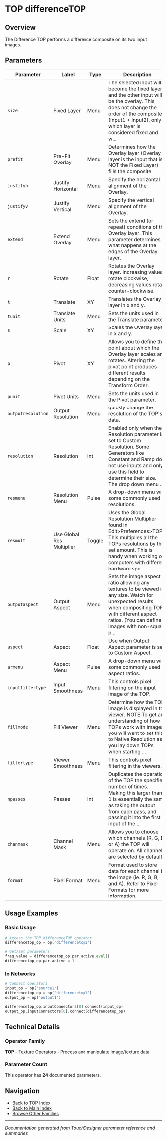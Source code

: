 # TOP differenceTOP

## Overview

The Difference TOP performs a difference composite on its two input images.

## Parameters

| Parameter | Label | Type | Description |
|-----------|-------|------|-------------|
| `size` | Fixed Layer | Menu | The selected input will become the fixed layer and the other input will be the overlay. This does not change the order of the composite (Input1 + Input2), only which layer is considered fixed and w... |
| `prefit` | Pre-Fit Overlay | Menu | Determines how the Overlay layer (Overlay layer is the input that is NOT the Fixed Layer) fills the composite. |
| `justifyh` | Justify Horizontal | Menu | Specify the horizontal alignment of the Overlay. |
| `justifyv` | Justify Vertical | Menu | Specify the vertical alignment of the Overlay. |
| `extend` | Extend Overlay | Menu | Sets the extend (or repeat) conditions of the Overlay layer. This parameter determines what happens at the edges of the Overlay layer. |
| `r` | Rotate | Float | Rotates the Overlay layer. Increasing values rotate clockwise, decreasing values rotate counter-clockwise. |
| `t` | Translate | XY | Translates the Overlay layer in x and y. |
| `tunit` | Translate Units | Menu | Sets the units used in the Translate parameter. |
| `s` | Scale | XY | Scales the Overlay layer in x and y. |
| `p` | Pivot | XY | Allows you to define the point about which the Overlay layer scales and rotates. Altering the pivot point produces different results depending on the Transform Order. |
| `punit` | Pivot Units | Menu | Sets the units used in the Pivot parameter. |
| `outputresolution` | Output Resolution | Menu | quickly change the resolution of the TOP's data. |
| `resolution` | Resolution | Int | Enabled only when the Resolution parameter is set to Custom Resolution. Some Generators like Constant and Ramp do not use inputs and only use this field to determine their size. The drop down menu ... |
| `resmenu` | Resolution Menu | Pulse | A drop-down menu with some commonly used resolutions. |
| `resmult` | Use Global Res Multiplier | Toggle | Uses the Global Resolution Multiplier found in Edit>Preferences>TOPs. This multiplies all the TOPs resolutions by the set amount. This is handy when working on computers with different hardware spe... |
| `outputaspect` | Output Aspect | Menu | Sets the image aspect ratio allowing any textures to be viewed in any size. Watch for unexpected results when compositing TOPs with different aspect ratios. (You can define images with non-square p... |
| `aspect` | Aspect | Float | Use when Output Aspect parameter is set to Custom Aspect. |
| `armenu` | Aspect Menu | Pulse | A drop-down menu with some commonly used aspect ratios. |
| `inputfiltertype` | Input Smoothness | Menu | This controls pixel filtering on the input image of the TOP. |
| `fillmode` | Fill Viewer | Menu | Determine how the TOP image is displayed in the viewer. NOTE:To get an understanding of how TOPs work with images, you will want to set this to Native Resolution as you lay down TOPs when starting ... |
| `filtertype` | Viewer Smoothness | Menu | This controls pixel filtering in the viewers. |
| `npasses` | Passes | Int | Duplicates the operation of the TOP the specified number of times. Making this larger than 1 is essentially the same as taking the output from each pass, and passing it into the first input of the ... |
| `chanmask` | Channel Mask | Menu | Allows you to choose which channels (R, G, B, or A) the TOP will operate on. All channels are selected by default. |
| `format` | Pixel Format | Menu | Format used to store data for each channel in the image (ie. R, G, B, and A). Refer to Pixel Formats for more information. |

## Usage Examples

### Basic Usage

```python
# Access the TOP differenceTOP operator
differencetop_op = op('differencetop1')

# Get/set parameters
freq_value = differencetop_op.par.active.eval()
differencetop_op.par.active = 1
```

### In Networks

```python
# Connect operators
input_op = op('source1')
differencetop_op = op('differencetop1')
output_op = op('output1')

differencetop_op.inputConnectors[0].connect(input_op)
output_op.inputConnectors[0].connect(differencetop_op)
```

## Technical Details

### Operator Family

**TOP** - Texture Operators - Process and manipulate image/texture data

### Parameter Count

This operator has **24** documented parameters.

## Navigation

- [Back to TOP Index](../TOP/TOP_INDEX.md)
- [Back to Main Index](../OPERATORS_INDEX.md)
- [Browse Other Families](../OPERATORS_INDEX.md#quick-navigation)

---
*Documentation generated from TouchDesigner parameter reference and summaries*
